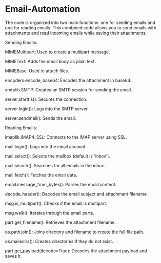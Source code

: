 # Email-Automation

The code is organized into two main functions: one for sending emails and one for reading emails. This combined code allows you to send emails with attachments and read incoming emails while saving their attachments.

Sending Emails:

MIMEMultipart: Used to create a multipart message.

MIMEText: Adds the email body as plain text.

MIMEBase: Used to attach files.

encoders.encode_base64: Encodes the attachment in base64.

smtplib.SMTP: Creates an SMTP session for sending the email.

server.starttls(): Secures the connection.

server.login(): Logs into the SMTP server.

server.sendmail(): Sends the email.


Reading Emails:

imaplib.IMAP4_SSL: Connects to the IMAP server using SSL.

mail.login(): Logs into the email account.

mail.select(): Selects the mailbox (default is 'inbox').

mail.search(): Searches for all emails in the inbox.

mail.fetch(): Fetches the email data.

email.message_from_bytes(): Parses the email content.

decode_header(): Decodes the email subject and attachment filename.

msg.is_multipart(): Checks if the email is multipart.

msg.walk(): Iterates through the email parts.

part.get_filename(): Retrieves the attachment filename.

os.path.join(): Joins directory and filename to create the full file path.

os.makedirs(): Creates directories if they do not exist.

part.get_payload(decode=True): Decodes the attachment payload and saves it.
